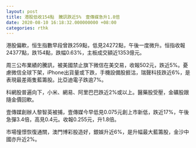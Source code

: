```yaml
---
layout: post
title: 港股低收154點　騰訊跌近5%　壹傳媒急升1.8倍
date: 2020-08-10 16:18:32.000000000 +08:00
categories: rthk
---
```


港股偏軟，恒生指數早段曾跌259點，低見24272點，午後一度微升。恒指收報24377點，跌154點，跌幅0.63%，主板成交額近1353億元。

周三公布業績的騰訊，被美國禁止旗下微信在美交易，收報502元，跌近5%。憂慮微信全球下架，iPhone出貨量或下跌，手機設備股捱沽，瑞聲科技跌近6%，是表現最差兩隻藍籌股。比亞迪電子跌逾7%。

科網股普遍向下，小米、網易、阿里巴巴跌近2%或以上。醫藥股受壓，金礦股跟隨金價回軟。

壹傳媒創辦人黎智英被捕，壹傳媒今早低見0.075元創上市新低，跌近17%，午後急彈3.4倍，高見0.4元。收報0.255元，升1.8倍。

市場憧憬恢復通關，澳門博彩股造好，銀娛升近6%，是升幅最大藍籌股，金沙中國亦升近2%。
